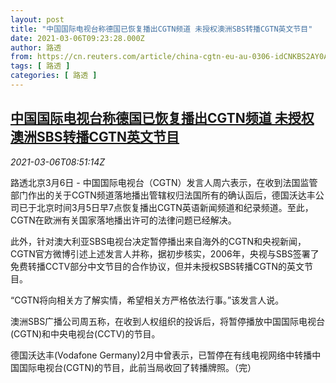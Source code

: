 ```yaml
---
layout: post
title: "中国国际电视台称德国已恢复播出CGTN频道 未授权澳洲SBS转播CGTN英文节目"
date: 2021-03-06T09:23:28.000Z
author: 路透
from: https://cn.reuters.com/article/china-cgtn-eu-au-0306-idCNKBS2AY0AM
tags: [ 路透 ]
categories: [ 路透 ]
---
```

<!--1615022608000-->
[中国国际电视台称德国已恢复播出CGTN频道 未授权澳洲SBS转播CGTN英文节目](https://cn.reuters.com/article/china-cgtn-eu-au-0306-idCNKBS2AY0AM)
------

<div>
<div><i>2021-03-06T08:51:14Z</i></div><p>路透北京3月6日 - 中国国际电视台（CGTN）发言人周六表示，在收到法国监管部门作出的关于CGTN频道落地播出管辖权归法国所有的确认函后，德国沃达丰公司已于北京时间3月5日早7点恢复播出CGTN英语新闻频道和纪录频道。至此，CGTN在欧洲有关国家落地播出许可的法律问题已经解决。</p><p>此外，针对澳大利亚SBS电视台决定暂停播出来自海外的CGTN和央视新闻，CGTN官方微博引述上述发言人并称，据初步核实，2006年，央视与SBS签署了免费转播CCTV部分中文节目的合作协议，但并未授权SBS转播CGTN的英文节目。</p><p>“CGTN将向相关方了解实情，希望相关方严格依法行事。”该发言人说。</p><p>澳洲SBS广播公司周五称，在收到人权组织的投诉后，将暂停播放中国国际电视台(CGTN)和中央电视台(CCTV)的节目。</p><p>德国沃达丰(Vodafone Germany)2月中曾表示，已暂停在有线电视网络中转播中国国际电视台(CGTN)的节目，此前当局收回了转播牌照。（完）</p>
</div>
